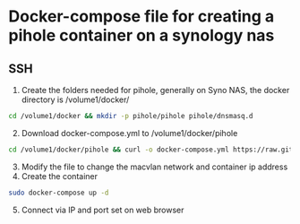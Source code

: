 # Docker-compose file for creating a pihole container on a synology nas
## SSH
1. Create the folders needed for pihole, generally on Syno NAS, the docker directory is /volume1/docker/
```bash
cd /volume1/docker && mkdir -p pihole/pihole pihole/dnsmasq.d
```
2. Download docker-compose.yml to /volume1/docker/pihole
```bash
cd /volume1/docker/pihole && curl -o docker-compose.yml https://raw.githubusercontent.com/DeiLucri/pihole-nas-syno/main/docker-compose.yml
```
3.  Modify the file to change the macvlan network and container ip address
4.  Create the container 
```bash
sudo docker-compose up -d
```
5. Connect via IP and port set on web browser
